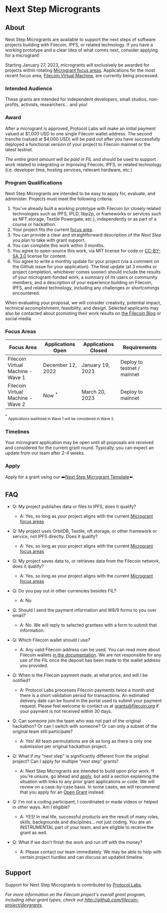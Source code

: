 # Next Step Microgrants

## About

Next Step Microgrants are available to support the next steps of software projects building with Filecoin, IPFS, or related technology. If you have a working prototype and a clear idea of what comes next, consider applying for a microgrant!

Starting January 27, 2023, microgrants will exclusively be awarded for projects within rotating [Microgrant focus areas](#focus-areas). Applications for the most recent focus area, [Filecoin Virtual Machine](https://fvm.filecoin.io/), are currently being processed. 

### Intended Audience
These grants are intended for independent developers, small studios, non-profits, activists, researchers... and you! 

### Award
After a microgrant is approved, Protocol Labs will make an initial payment valued at $1,000 USD to one single Filecoin wallet address. The second tranche (valued at $4,000 USD) will be paid out after you have successfully deployed a functional version of your project to Filecoin mainnet or the latest testnet. 
 
 _The entire grant amount will be paid in FIL_ and should be used to support work related to integrating or improving Filecoin, IPFS, or related technology (i.e. developer time, hosting services, relevant hardware, etc.)

### Program Qualifications
Next Step Microgrants are intended to be easy to apply for, evaluate, and administer. Projects must meet the following criteria:

1. You've already built a working prototype with Filecoin (or closely related technologies such as IPFS, IPLD, libp2p, or frameworks or services such as NFT.storage, Textile Powergate, etc.), independently or as part of a course or hackathon.
2. Your project fits the current [focus area](#focus-areas).
3. You can provide a clear and straightforward description of the _Next Step_ you plan to take with grant support.
4. You can complete this work within 3 months. 
5. You agree to open-source this work, via MIT license for code or [CC-BY-SA 3.0](https://ipfs.io/ipfs/QmVreNvKsQmQZ83T86cWSjPu2vR3yZHGPm5jnxFuunEB9u) license for content.
6. You agree to write a monthly update for your project (via a comment on the Github issue for your application). The final update (at 3 months or project completion, whichever comes sooner) should include the results of your microgrant-funded work, a summary of its users or community members, and a description of your experience building on Filecoin, IPFS, and related technology, including any challenges or shortcomings encountered.

When evaluating your proposal, we will consider creativity, potential impact, technical accomplishment, feasibility, and design. Selected applicants may also be contacted about promoting their work results on [the Filecoin Blog](https://blog.filecoin.io/) or social media.

 ### Focus Areas
| Focus Area | Applications Open | Applications Closed | Requirements |
|---|---|---|---|
| Filecoin Virtual Machine - Wave 1 | December 12, 2022 | January 19, 2023 | Deploy to testnet / mainnet |
| Filecoin Virtual Machine - Wave 2 | Now <sup> *</sup> | March 20, 2023 | Deploy to mainnet |

<sup>*</sup> <sub>Applications waitlisted in Wave 1 will be considered in Wave 2.</sub>
 
### Timelines
Your microgrant application may be open until all proposals are received and considered for the current grant round. Typically, you can expect an update from our team after 2-4 weeks. 

### Apply
Apply for a grant using our ➡️[Next Step Microgrant Template](https://github.com/filecoin-project/devgrants/issues/new?assignees=erinocon&labels=type%3Amicrogrant&template=microgrant.md&title=Next+Step+Microgrant%3A+%3CYour+Title+Here%3E)⬅️.

## FAQ

* Q: My project publishes data or files to IPFS, does it qualify?
  * A: Yes, so long as your project aligns with the current [Microgrant focus areas](#focus-areas)

* Q: My project uses OrbitDB, Textile, nft.storage, or other framework or service, not IPFS directly. Does it qualify?
  * A: Yes, so long as your project aligns with the current [Microgrant focus areas](#focus-areas)

* Q: My project saves data to, or retrieves data from the Filecoin network, does it qualify?
  * A: Yes, so long as your project aligns with the current [Microgrant focus areas](#focus-areas)

* Q: Do you pay out in other currencies besides FIL?
  * A: No

* Q: Should I send the payment information and W8/9 forms to you over email?
  * A: No. We will reply to selected grantees with a form to submit that information.

* Q: Which Filecoin wallet should I use?
  * A: Any valid Filecoin address can be used. You can read more about Filecoin wallets [in the documentation](https://docs.filecoin.io/reference/#wallets). We are not responsible for any use of the FIL once the deposit has been made to the wallet address you provided.

* Q: When is the Filecoin payment made, at what price, and will I be notified?
  * A: Protocol Labs processes Filecoin payments twice a month and there is a short validation period for transactions. An estimated delivery date can be found in the portal used to submit your payment request. Please feel welcome to contact us at grants@filecoin.org if your payment is not received within 30 days. 

* Q: Can someone join the team who was not part of the original hackathon? Or can I switch with someone? Or can only a subset of the original team still participate?
  * A: Yes! All team permutations are ok as long as there is only one submission per original hackathon project.

* Q: What if my "next step" is significantly different from the original project? Can I apply for multiple "next step" grants?
  * A: Next Step Microgrants are intended to build upon prior work. If you're unsure, go ahead and [apply](https://github.com/filecoin-project/devgrants/issues/new?assignees=mishmosh&labels=type%3Amicrogrant&template=microgrant.md&title=Next+Step+Microgrant%3A+%3CYour+Title+Here%3E), but add a section explaining the situation with links to any prior grant applications or code. We will review on a case-by-case basis. In some cases, we will recommend that you apply for an [Open Grant](/open-grants/) instead.

* Q: I'm not a coding participant; I coordinated or made videos or helped in other ways. Am I eligible?
  * A: YES! In real life, successful products are the result of many roles, skills, backgrounds and disciplines... not just coding. You are an INSTRUMENTAL part of your team, and are eligible to receive the grant as well.

* Q: What if we don't finish the work and run off with the money?
  * A: Please contact our team immediately. We may be able to help with certain project hurdles and can discuss an updated timeline. 

## Support
Support for Next Step Microgrants is contributed by [Protocol Labs](https://protocol.ai/).


_For more information on the Filecoin project's overall grant program, including other grant types, check out http://github.com/filecoin-project/devgrants._
